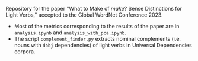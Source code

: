 Repository for the paper "What to Make of *make*? Sense Distinctions for Light Verbs," accepted to the Global WordNet Conference 2023.
- Most of the metrics corresponding to the results of the paper are in `analysis.ipynb` and `analysis_with_pca.ipynb`.
- The script `complement_finder.py` extracts nominal complements (i.e. nouns with `dobj` dependencies) of light verbs in Universal Dependencies corpora.
